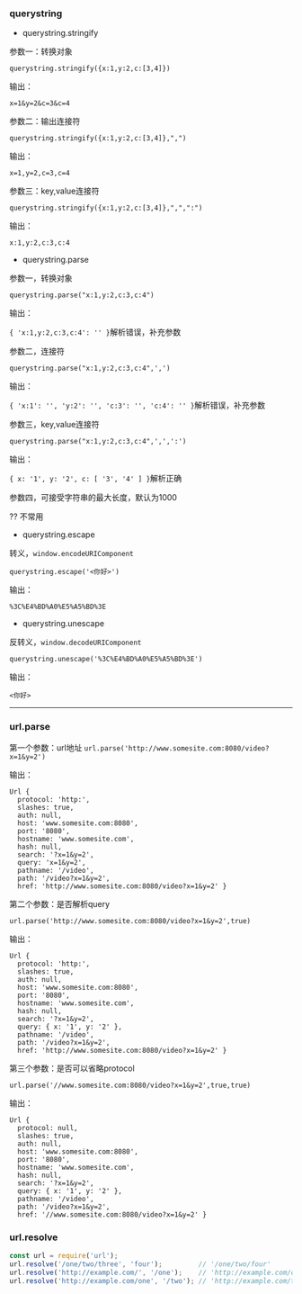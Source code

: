### querystring

* querystring.stringify

参数一：转换对象

`querystring.stringify({x:1,y:2,c:[3,4]})`

输出：

`x=1&y=2&c=3&c=4`

参数二：输出连接符

`querystring.stringify({x:1,y:2,c:[3,4]},",")`

输出：

`x=1,y=2,c=3,c=4`

参数三：key,value连接符

`querystring.stringify({x:1,y:2,c:[3,4]},",",":")`

输出：

`x:1,y:2,c:3,c:4`

* querystring.parse

参数一，转换对象

`querystring.parse("x:1,y:2,c:3,c:4")`

输出：

`{ 'x:1,y:2,c:3,c:4': '' }`解析错误，补充参数

参数二，连接符

`querystring.parse("x:1,y:2,c:3,c:4",',')`

输出：

`{ 'x:1': '', 'y:2': '', 'c:3': '', 'c:4': '' }`解析错误，补充参数

参数三，key,value连接符

`querystring.parse("x:1,y:2,c:3,c:4",',',':')`

输出：

`{ x: '1', y: '2', c: [ '3', '4' ] }`解析正确

参数四，可接受字符串的最大长度，默认为1000 

?? 不常用

* querystring.escape

转义，`window.encodeURIComponent`

`querystring.escape('<你好>')`

输出：

`%3C%E4%BD%A0%E5%A5%BD%3E`

* querystring.unescape

反转义，`window.decodeURIComponent`

`querystring.unescape('%3C%E4%BD%A0%E5%A5%BD%3E')`

输出：

`<你好>`

------

### url.parse

第一个参数：url地址
`url.parse('http://www.somesite.com:8080/video?x=1&y=2')`

输出：
```
Url {
  protocol: 'http:',
  slashes: true,
  auth: null,
  host: 'www.somesite.com:8080',
  port: '8080',
  hostname: 'www.somesite.com',
  hash: null,
  search: '?x=1&y=2',
  query: 'x=1&y=2',
  pathname: '/video',
  path: '/video?x=1&y=2',
  href: 'http://www.somesite.com:8080/video?x=1&y=2' }
```
第二个参数：是否解析query

`url.parse('http://www.somesite.com:8080/video?x=1&y=2',true)`

输出：
```
Url {
  protocol: 'http:',
  slashes: true,
  auth: null,
  host: 'www.somesite.com:8080',
  port: '8080',
  hostname: 'www.somesite.com',
  hash: null,
  search: '?x=1&y=2',
  query: { x: '1', y: '2' },
  pathname: '/video',
  path: '/video?x=1&y=2',
  href: 'http://www.somesite.com:8080/video?x=1&y=2' }
```

第三个参数：是否可以省略protocol

`url.parse('//www.somesite.com:8080/video?x=1&y=2',true,true)`

输出：
```
Url {
  protocol: null,
  slashes: true,
  auth: null,
  host: 'www.somesite.com:8080',
  port: '8080',
  hostname: 'www.somesite.com',
  hash: null,
  search: '?x=1&y=2',
  query: { x: '1', y: '2' },
  pathname: '/video',
  path: '/video?x=1&y=2',
  href: '//www.somesite.com:8080/video?x=1&y=2' }
```
### url.resolve

```js
const url = require('url');
url.resolve('/one/two/three', 'four');         // '/one/two/four'
url.resolve('http://example.com/', '/one');    // 'http://example.com/one'
url.resolve('http://example.com/one', '/two'); // 'http://example.com/two'
```